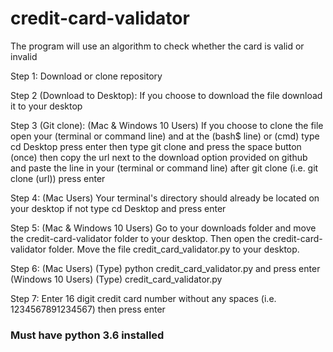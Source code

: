 # credit-card-validator
The program will use an algorithm to check whether the card is valid or invalid

Step 1: Download or clone repository


Step 2 (Download to Desktop): If you choose to download the file download it to your desktop


Step 3 (Git clone): (Mac & Windows 10 Users) If you choose to clone the file open your (terminal or command line) and at the (bash$ line) or (cmd) type cd Desktop press enter then type git clone and press the space button (once) then copy the url next to the download option provided on github and paste the line in your (terminal or command line) after git clone (i.e. git clone (url)) press enter 


Step 4: (Mac Users) Your terminal's directory should already be located on your desktop if not type cd Desktop and press enter


Step 5: (Mac & Windows 10 Users) Go to your downloads folder and move the credit-card-validator folder to your desktop. Then open the credit-card-validator folder. Move the file credit_card_validator.py to your desktop. 


Step 6: (Mac Users) (Type) python credit_card_validator.py and press enter
        (Windows 10 Users) (Type) credit_card_validator.py


Step 7: Enter 16 digit credit card number without any spaces (i.e. 1234567891234567) then press enter

### Must have python 3.6 installed ###
